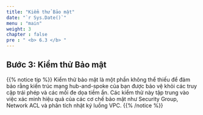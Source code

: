```yaml
---
title: "Kiểm thử Bảo mật"
date: "`r Sys.Date()`"
menu : "main"
weight: 3
chapter : false
pre : " <b> 6.3 </b> "
---
```


## Bước 3: Kiểm thử Bảo mật

{{% notice tip %}}
Kiểm thử bảo mật là một phần không thể thiếu để đảm bảo rằng kiến trúc mạng hub-and-spoke của bạn được bảo vệ khỏi các truy cập trái phép và các mối đe dọa tiềm ẩn. Các kiểm thử này tập trung vào việc xác minh hiệu quả của các cơ chế bảo mật như Security Group, Network ACL và phân tích nhật ký luồng VPC.
{{% /notice %}}
